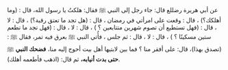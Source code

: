 عن أبي هريرة رضللع قال: جاء رجل إلى النبي ﷺ فقال: هلكتُ يا رسول الله، قال : (وما أهلكك؟) ، قال : وقعت على امرأتي في رمضان ، قال : (هل تجد ما تعتق رقبة؟) ، قال : لا ، قال : (فهل تستطيع أن تصوم شهرين متتابعين ؟ ) ، قال : لا ، قال : (فهل تجد ما تطعم ستين مسكينًا ؟ ) ، قال : لا ، قال : ثم جلس ، فأُتي النبي ﷺ بعرق فيه تمر، فقال ﷺ : (تصدق بهذا)، قال: على أفقر منا ؟ فما بين لابتيها أهل بيت أحوج إليه منا، **فضحك النبي** ﷺ **حتى بدت أنيابه،** ثم قال: (اذهب فأطعمه أهلك).